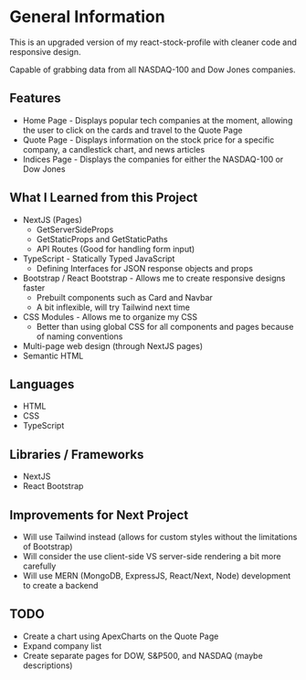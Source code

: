 # General Information

This is an upgraded version of my react-stock-profile with cleaner code and responsive design.

Capable of grabbing data from all NASDAQ-100 and Dow Jones companies.

## Features

* Home Page - Displays popular tech companies at the moment, allowing the user to click on the cards and travel to the Quote Page
* Quote Page - Displays information on the stock price for a specific company, a candlestick chart, and news articles
* Indices Page - Displays the companies for either the NASDAQ-100 or Dow Jones

## What I Learned from this Project

* NextJS (Pages)
  * GetServerSideProps
  * GetStaticProps and GetStaticPaths
  * API Routes (Good for handling form input)
* TypeScript - Statically Typed JavaScript
  * Defining Interfaces for JSON response objects and props
* Bootstrap / React Bootstrap - Allows me to create responsive designs faster
  * Prebuilt components such as Card and Navbar
  * A bit inflexible, will try Tailwind next time
* CSS Modules - Allows me to organize my CSS
  * Better than using global CSS for all components and pages because of naming conventions
* Multi-page web design (through NextJS pages)
* Semantic HTML

## Languages

* HTML
* CSS
* TypeScript

## Libraries / Frameworks

* NextJS
* React Bootstrap

## Improvements for Next Project

* Will use Tailwind instead (allows for custom styles without the limitations of Bootstrap)
* Will consider the use client-side VS server-side rendering a bit more carefully
* Will use MERN (MongoDB, ExpressJS, React/Next, Node) development to create a backend

## TODO

* Create a chart using ApexCharts on the Quote Page
* Expand company list
* Create separate pages for DOW, S&P500, and NASDAQ (maybe descriptions)
